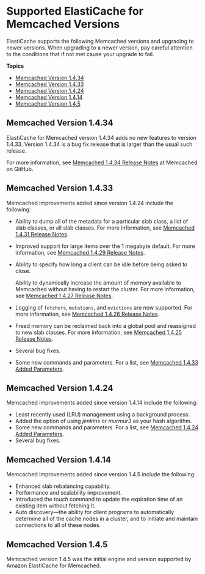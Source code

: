# Supported ElastiCache for Memcached Versions<a name="supported-engine-versions"></a>

ElastiCache supports the following Memcached versions and upgrading to newer versions\. When upgrading to a newer version, pay careful attention to the conditions that if not met cause your upgrade to fail\.

**Topics**
+ [Memcached Version 1\.4\.34](#memcached-version-1-4-34)
+ [Memcached Version 1\.4\.33](#memcached-version-1-4-33)
+ [Memcached Version 1\.4\.24](#memcached-version-1-4-24)
+ [Memcached Version 1\.4\.14](#memcached-version-1-4-14)
+ [Memcached Version 1\.4\.5](#memcached-version-1-4-5)

## Memcached Version 1\.4\.34<a name="memcached-version-1-4-34"></a>

ElastiCache for Memcached version 1\.4\.34 adds no new features to version 1\.4\.33\. Version 1\.4\.34 is a bug fix release that is larger than the usual such release\.

For more information, see [Memcached 1\.4\.34 Release Notes](https://github.com/memcached/memcached/wiki/ReleaseNotes1434) at Memcached on GitHub\.

## Memcached Version 1\.4\.33<a name="memcached-version-1-4-33"></a>

Memcached improvements added since version 1\.4\.24 include the following:
+ Ability to dump all of the metadata for a particular slab class, a list of slab classes, or all slab classes\. For more information, see [Memcached 1\.4\.31 Release Notes](https://github.com/memcached/memcached/wiki/ReleaseNotes1431)\.
+ Improved support for large items over the 1 megabyte default\. For more information, see [Memcached 1\.4\.29 Release Notes](https://github.com/memcached/memcached/wiki/ReleaseNotes1429)\.
+ Ability to specify how long a client can be idle before being asked to close\.

  Ability to dynamically increase the amount of memory available to Memcached without having to restart the cluster\. For more information, see [Memcached 1\.4\.27 Release Notes](https://github.com/memcached/memcached/wiki/ReleaseNotes1427)\.
+ Logging of `fetchers`, `mutations`, and `evictions` are now supported\. For more information, see [Memcached 1\.4\.26 Release Notes](https://github.com/memcached/memcached/wiki/ReleaseNotes1426)\.
+ Freed memory can be reclaimed back into a global pool and reassigned to new slab classes\. For more information, see [Memcached 1\.4\.25 Release Notes](https://github.com/memcached/memcached/wiki/ReleaseNotes1425)\.
+ Several bug fixes\.
+ Some new commands and parameters\. For a list, see [Memcached 1\.4\.33 Added Parameters](ParameterGroups.Memcached.md#ParameterGroups.Memcached.1-4-33)\.

## Memcached Version 1\.4\.24<a name="memcached-version-1-4-24"></a>

Memcached improvements added since version 1\.4\.14 include the following:
+ Least recently used \(LRU\) management using a background process\.
+ Added the option of using *jenkins* or *murmur3* as your hash algorithm\.
+ Some new commands and parameters\. For a list, see [Memcached 1\.4\.24 Added Parameters](ParameterGroups.Memcached.md#ParameterGroups.Memcached.1-4-24)\.
+ Several bug fixes\.

## Memcached Version 1\.4\.14<a name="memcached-version-1-4-14"></a>

Memcached improvements added since version 1\.4\.5 include the following:
+ Enhanced slab rebalancing capability\.
+ Performance and scalability improvement\.
+ Introduced the *touch* command to update the expiration time of an existing item without fetching it\.
+ Auto discovery—the ability for client programs to automatically determine all of the cache nodes in a cluster, and to initiate and maintain connections to all of these nodes\.

## Memcached Version 1\.4\.5<a name="memcached-version-1-4-5"></a>

Memcached version 1\.4\.5 was the initial engine and version supported by Amazon ElastiCache for Memcached\.